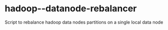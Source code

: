 hadoop--datanode-rebalancer
===========================

Script to rebalance hadoop data nodes partitions on a single local data node
